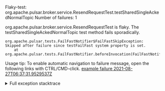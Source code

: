         
Flaky-test: org.apache.pulsar.broker.service.ResendRequestTest.testSharedSingleAckedNormalTopic
Number of failures: 1

org.apache.pulsar.broker.service.ResendRequestTest is flaky. The testSharedSingleAckedNormalTopic test method fails sporadically.

```
org.apache.pulsar.tests.FailFastNotifier$FailFastSkipException: Skipped after failure since testFailFast system property is set.
	at org.apache.pulsar.tests.FailFastNotifier.beforeInvocation(FailFastNotifier.java:88)

```

Usage tip: To enable automatic navigation to failure message, open the following links with CTRL/CMD-click.
[example failure 2021-08-27T06:37:31.9529537Z](https://github.com/apache/pulsar/runs/3440411059?check_suite_focus=true#step:9:2061)


<details>
<summary>Full exception stacktrace</summary>
<code><pre>
org.apache.pulsar.tests.FailFastNotifier$FailFastSkipException: Skipped after failure since testFailFast system property is set.
	at org.apache.pulsar.tests.FailFastNotifier.beforeInvocation(FailFastNotifier.java:88)

</pre></code>
</details>


